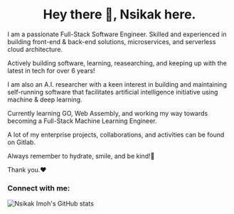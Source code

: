 <h1 align="center">Hey there 👋, Nsikak here.</h1>
<p align="left">I am a passionate Full-Stack Software Engineer. Skilled and experienced in building front-end & back-end solutions, microservices, and serverless cloud architecture.</h3>
<p align="left">Actively building software, learning, reasearching, and keeping up with the latest in tech for over 6 years! </p>
<p align="left">I am also an A.I. researcher with a keen interest in building and maintaining self-running software that facilitates artificial intelligence initiative using machine & deep learning.</p>
<p align="left">Currently learning GO, Web Assembly, and working my way towards becoming a Full-Stack Machine Learning Engineer.</p>
<p align="left">A lot of my enterprise projects, collaborations, and activities can be found on Gitlab.</p>
<p align="left">Always remember to hydrate, smile, and be kind!🥺</p>
<p align="left">Thank you.❤️</p>

<h3 align="left">Connect with me:</h3>
<p align="left">
<!-- <a href="https://linkedin.com/in/nsikak-imoh" target="blank"><img align="center" src="https://raw.githubusercontent.com/rahuldkjain/github-profile-readme-generator/master/src/images/icons/Social/linked-in-alt.svg" alt="nsikak-imoh" height="30" width="40" /></a>
<a href="https://instagram.com/drmacsika" target="blank"><img align="center" src="https://raw.githubusercontent.com/rahuldkjain/github-profile-readme-generator/master/src/images/icons/Social/instagram.svg" alt="drmacsika" height="30" width="40" /></a> -->
</p>

![Nsikak Imoh's GitHub stats](https://github-readme-stats.vercel.app/api?username=drmacsika&count_private=true&show_icons=true)


